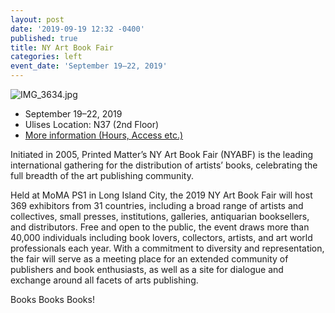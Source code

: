 ```yaml
---
layout: post
date: '2019-09-19 12:32 -0400'
published: true
title: NY Art Book Fair
categories: left
event_date: 'September 19–22, 2019'
---
```

![IMG_3634.jpg]({{site.baseurl}}/assets/img/IMG_3634.jpg)

- September 19–22, 2019
- Ulises Location: N37 (2nd Floor)
- [More information (Hours, Access etc.)](https://nyabf2019.printedmatterartbookfairs.org/About)


Initiated in 2005, Printed Matter’s NY Art Book Fair (NYABF) is the leading international gathering for the distribution of artists’ books, celebrating the full breadth of the art publishing community.

Held at MoMA PS1 in Long Island City, the 2019 NY Art Book Fair will host 369 exhibitors from 31 countries, including a broad range of artists and collectives, small presses, institutions, galleries, antiquarian booksellers, and distributors. Free and open to the public, the event draws more than 40,000 individuals including book lovers, collectors, artists, and art world professionals each year. With a commitment to diversity and representation, the fair will serve as a meeting place for an extended community of publishers and book enthusiasts, as well as a site for dialogue and exchange around all facets of arts publishing.

Books Books Books!